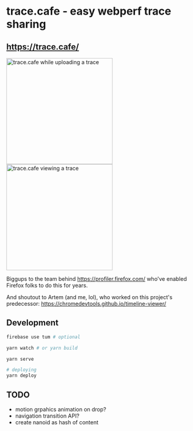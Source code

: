 # trace.cafe - easy webperf trace sharing

## https://trace.cafe/

<a href="https://user-images.githubusercontent.com/39191/211872166-607f1b69-c701-4ebb-a117-0d1e13ce96c2.png"><img alt="trace.cafe while uploading a trace" src="https://user-images.githubusercontent.com/39191/211872166-607f1b69-c701-4ebb-a117-0d1e13ce96c2.png" height=278></a><a href="https://user-images.githubusercontent.com/39191/211873162-97abd2b3-1916-4f39-bd42-06f6e4a16f8e.png"><img alt="trace.cafe viewing a trace" src="https://user-images.githubusercontent.com/39191/211873162-97abd2b3-1916-4f39-bd42-06f6e4a16f8e.png" height=278></a>


Biggups to the team behind https://profiler.firefox.com/ who've enabled Firefox folks to do this for years.

And shoutout to Artem (and me, lol), who worked on this project's predecessor: https://chromedevtools.github.io/timeline-viewer/

## Development

```sh
firebase use tum # optional

yarn watch # or yarn build

yarn serve
```

```sh
# deploying
yarn deploy
```

## TODO

- motion grpahics animation on drop?
- navigation transition API?
- create nanoid as hash of content 
